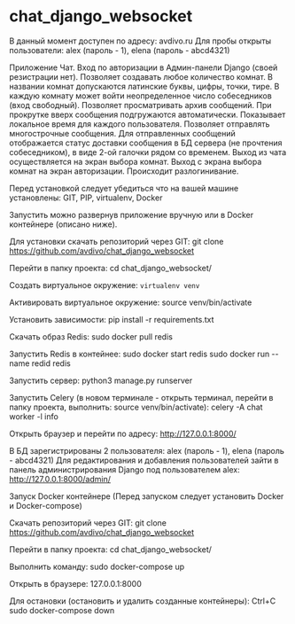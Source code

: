 # chat_django_websocket
В данный момент доступен по адресу: avdivo.ru
Для пробы открыты пользователи: alex (пароль - 1), elena (пароль - abcd4321)

Приложение Чат. Вход по авторизации в Админ-панели Django (своей резистрации нет). 
Позволяет создавать любое количество комнат. В названии комнат допускаются латинские буквы, цифры, точки, тире.
В каждую комнату может войти неопределенное число собеседников (вход свободный).
Позволяет просматривать архив сообщений. При прокрутке вверх сообщения подгружаются автоматически.
Показывает локальное время для каждого пользователя. 
Позволяет отправлять многострочные сообщения.
Для отправленных сообщений отображается статус доставки сообщения в БД сервера (не прочтения собеседником), в виде 2-ой галочки рядом со временем.
Выход из чата осуществляется на экран выбора комнат. Выход с экрана выбора комнат на экран авторизации. Происходит разлогинивание.

Перед установкой следует убедиться что на вашей машине установлены: GIT, PIP, virtualenv, Docker

Запустить можно развернув приложение вручную или в Docker контейнере (описано ниже).


Для установки скачать репозиторий через GIT:
git clone https://github.com/avdivo/chat_django_websocket

Перейти в папку проекта:
cd chat_django_websocket/

Создать виртуальное окружение:
`virtualenv venv`

Активировать виртуальное окружение:
source venv/bin/activate

Установить зависимости:
pip install -r requirements.txt

Скачать образ Redis:
sudo docker pull redis

Запустить Redis в контейнее:
sudo docker start redis
sudo docker run --name redid redis

Запустить сервер:
python3 manage.py runserver

Запустить Celery 
(в новом терминале - открыть терминал, перейти в папку проекта, выполнить: source venv/bin/activate):
celery -A chat worker -l info

Открыть браузер и перейти по адресу:
http://127.0.0.1:8000/

В БД зарегистрированы 2 пользователя: alex (пароль - 1), elena (пароль - abcd4321)
Для редактирования и добавления пользователей зайти в панель администрирования Django под пользователем alex:
http://127.0.0.1:8000/admin/


Запуск Docker контейнере (Перед запуском следует установить Docker и Docker-compose)

Скачать репозиторий через GIT:
git clone https://github.com/avdivo/chat_django_websocket

Перейти в папку проекта:
cd chat_django_websocket/

Выполнить команду:
sudo docker-compose up

Открыть в браузере:
127.0.0.1:8000

Для остановки (остановить и удалить созданные контейнеры):
Ctrl+C
sudo docker-compose down